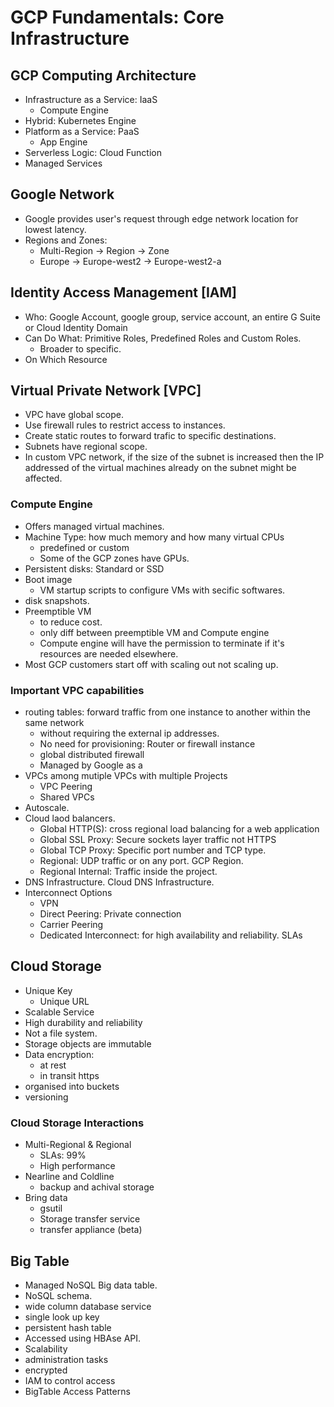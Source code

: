 # GCP Fundamentals: Core Infrastructure

## GCP Computing Architecture
- Infrastructure as a Service: IaaS
   - Compute Engine
- Hybrid: Kubernetes Engine
- Platform as a Service: PaaS
   - App Engine
- Serverless Logic: Cloud Function
- Managed Services

## Google Network
- Google provides user's request through edge network location for lowest latency.
- Regions and Zones: 
  - Multi-Region -> Region -> Zone
  - Europe -> Europe-west2 -> Europe-west2-a
  
## Identity Access Management [IAM]
- Who: Google Account, google group, service account, an entire G Suite or Cloud Identity Domain
- Can Do What: Primitive Roles, Predefined Roles and Custom Roles.
  - Broader to specific.
- On Which Resource

## Virtual Private Network [VPC]
- VPC have global scope.
- Use firewall rules to restrict access to instances.
- Create static routes to forward trafic to specific destinations.
- Subnets have regional scope.
- In custom VPC network, if the size of the subnet is increased then the IP addressed of the virtual machines already on the subnet might be affected.

### Compute Engine
- Offers managed virtual machines.
- Machine Type: how much memory and how many virtual CPUs
  - predefined or custom
  - Some of the GCP zones have GPUs.
- Persistent disks: Standard or SSD
- Boot image
  - VM startup scripts to configure VMs with secific softwares. 
- disk snapshots.
- Preemptible VM
  - to reduce cost.
  - only diff between preemptible VM and Compute engine
  - Compute engine will have the permission to terminate if it's resources are needed elsewhere.
- Most GCP customers start off with scaling out not scaling up. 

### Important VPC capabilities
- routing tables: forward traffic from one instance to another within the same network
  - without requiring the external ip addresses.
  - No need for provisioning: Router or firewall instance
  - global distributed firewall
  - Managed by Google as a 
- VPCs among mutiple VPCs with multiple Projects
  - VPC Peering
  - Shared VPCs
- Autoscale.
- Cloud laod balancers.
  - Global HTTP(S): cross regional load balancing for a web application
  - Global SSL Proxy: Secure sockets layer traffic not HTTPS
  - Global TCP Proxy: Specific port number and TCP type.
  - Regional: UDP traffic or on any port. GCP Region.
  - Regional Internal: Traffic inside the project.
- DNS Infrastructure. Cloud DNS Infrastructure.
- Interconnect Options
  - VPN
  - Direct Peering: Private connection
  - Carrier Peering
  - Dedicated Interconnect: for high availability and reliability. SLAs

## Cloud Storage
- Unique Key
  - Unique URL
- Scalable Service
- High durability and reliability
- Not a file system.
- Storage objects are immutable
- Data encryption:
  - at rest
  - in transit https
- organised into buckets 
- versioning
  
### Cloud Storage Interactions
- Multi-Regional & Regional
  - SLAs: 99%
  - High performance
- Nearline and Coldline
  - backup and achival storage
- Bring data
  - gsutil
  - Storage transfer service
  - transfer appliance (beta)

## Big Table
- Managed NoSQL Big data table.
- NoSQL schema.
- wide column database service
- single look up key
- persistent hash table
- Accessed using HBAse API.
- Scalability
- administration tasks
- encrypted
- IAM to control access
- BigTable Access Patterns
